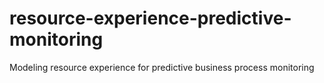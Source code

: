 # resource-experience-predictive-monitoring
Modeling resource experience for predictive business process monitoring
